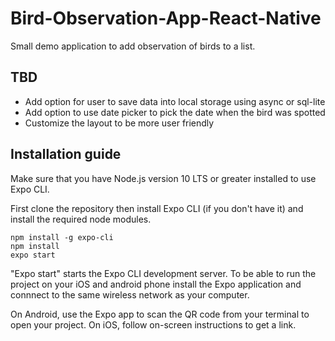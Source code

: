 # Bird-Observation-App-React-Native
Small demo application to add observation of birds to a list.

## TBD
- Add option for user to save data into local storage using async or sql-lite
- Add option to use date picker to pick the date when the bird was spotted
- Customize the layout to be more user friendly

## Installation guide

Make sure that you have Node.js version 10 LTS or greater installed to use Expo CLI.

First clone the repository then install Expo CLI (if you don't have it) and install the required node modules. 
```
npm install -g expo-cli
npm install
expo start
```
"Expo start" starts the Expo CLI development server. 
To be able to run the project on your iOS and android phone install the Expo application and connnect to the same wireless network as your computer.

On Android, use the Expo app to scan the QR code from your terminal to open your project. On iOS, follow on-screen instructions to get a link. 

